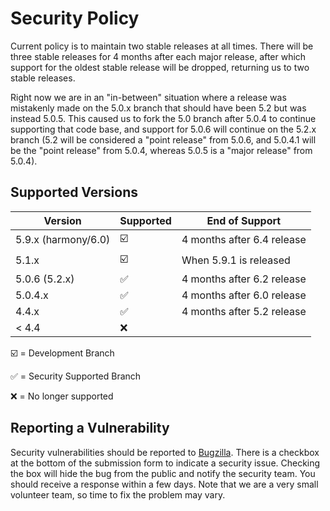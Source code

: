 # Security Policy

Current policy is to maintain two stable releases at all times. There
will be three stable releases for 4 months after each major release,
after which support for the oldest stable release will be dropped, 
returning us to two stable releases.

Right now we are in an "in-between" situation where a release was mistakenly
made on the 5.0.x branch that should have been 5.2 but was instead 5.0.5.
This caused us to fork the 5.0 branch after 5.0.4 to continue supporting
that code base, and support for 5.0.6 will continue on the 5.2.x branch
(5.2 will be considered a "point release" from 5.0.6, and 5.0.4.1 will
be the "point release" from 5.0.4, whereas 5.0.5 is a "major release"
from 5.0.4).

## Supported Versions

| Version             | Supported          | End of Support             |
| ------------------- | ------------------ | -------------------------- |
| 5.9.x (harmony/6.0) | ☑️ | 4 months after 6.4 release |
| 5.1.x               | ☑️ | When 5.9.1 is released     |
| 5.0.6 (5.2.x)       | ✅ | 4 months after 6.2 release |
| 5.0.4.x             | :white_check_mark: | 4 months after 6.0 release |
| 4.4.x               | ✅ | 4 months after 5.2 release |
| < 4.4               | :x:                |                            |

☑️ = Development Branch

✅ = Security Supported Branch

❌ = No longer supported

## Reporting a Vulnerability

Security vulnerabilities should be reported to
[Bugzilla](https://bugzilla.mozilla.org/enter_bug.cgi?product=Bugzilla).
There is a checkbox at the bottom of the submission form to indicate
a security issue. Checking the box will hide the bug from the public
and notify the security team. You should receive a response within a few
days. Note that we are a very small volunteer team, so time to fix the
problem may vary.
